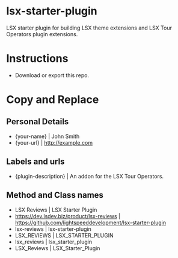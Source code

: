 # lsx-starter-plugin
LSX starter plugin for building LSX theme extensions and LSX Tour Operators plugin extensions.

# Instructions

 * Download or export this repo.


# Copy and Replace

## Personal Details
 * {your-name}			|	John Smith
 * {your-url}			|	http://example.com

## Labels and urls

 * {plugin-description}	|	An addon for the LSX Tour Operators.

## Method and Class names

 * LSX Reviews		|	LSX Starter Plugin
 * https://dev.lsdev.biz/product/lsx-reviews			|	https://github.com/lightspeeddevelopment/lsx-starter-plugin
 * lsx-reviews		|	lsx-starter-plugin
 * LSX_REVIEWS		|	LSX_STARTER_PLUGIN
 * lsx_reviews		|	lsx_starter_plugin
 * LSX_Reviews			|	LSX_Starter_Plugin